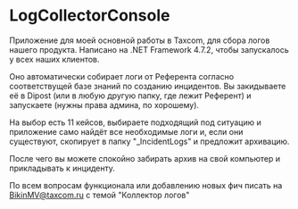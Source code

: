 # LogCollectorConsole

Приложение для моей основной работы в Taxcom, для сбора логов нашего продукта. 
Написано на .NET Framework 4.7.2, чтобы запускалось у всех наших клиентов.

Оно автоматически собирает логи от Референта согласно соответствущей базе знаний по созданию инцидентов.
Вы закидываете её в Dipost (или в любую другую папку, где лежит Референт) и запускаете (нужны права админа, по хорошему). 

На выбор есть 11 кейсов, выбираете подходящий под ситуацию и приложение само найдёт все необходимые логи и, если они существуют, 
скопирует в папку "_IncidentLogs" и предложит архивацию.

После чего вы можете спокойно забирать архив на свой компьютер и прикладывать к инциденту. 

По всем вопросам функционала или добавлению новых фич писать на BikinMV@taxcom.ru с темой "Коллектор логов"


